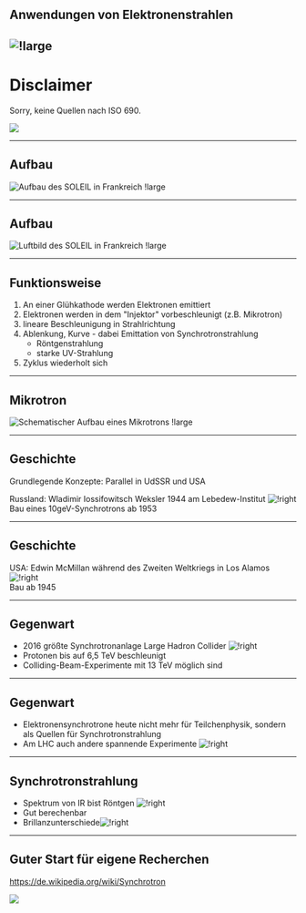 ## Anwendungen von Elektronenstrahlen

![!large](https://cdn1.byjus.com/wp-content/uploads/2018/11/physics/wp-content/uploads/2016/06/4.png)
---

# Disclaimer

Sorry, keine Quellen nach ISO 690.

![](https://img.welt.de/img/wissenschaft/mobile195431695/1022506097-ci102l-w1024/A-portrait-of-a-beagle-that-was-a-rescued-dog-2.jpg)

---

## Aufbau

![Aufbau des SOLEIL in Frankreich !large](https://upload.wikimedia.org/wikipedia/commons/6/60/Sch%C3%A9ma_de_principe_du_synchrotron.jpg)

---

## Aufbau

![Luftbild des SOLEIL in Frankreich !large](https://upload.wikimedia.org/wikipedia/commons/0/00/SOLEIL_le_01_juin_2005.jpg)

---

## Funktionsweise

1. An einer Glühkathode werden Elektronen emittiert
1. Elektronen werden in dem "Injektor" vorbeschleunigt (z.B. Mikrotron)
1. lineare Beschleunigung in Strahlrichtung
1. Ablenkung, Kurve - dabei Emittation von Synchrotronstrahlung
    * Röntgenstrahlung
    * starke UV-Strahlung
1. Zyklus wiederholt sich

---

## Mikrotron

![Schematischer Aufbau eines Mikrotrons !large](https://upload.wikimedia.org/wikipedia/commons/1/14/ClassicMicrotronSketch.svg)

---

## Geschichte

Grundlegende Konzepte: Parallel in UdSSR und USA 

Russland: Wladimir Iossifowitsch Weksler 1944 am Lebedew-Institut ![!right](https://upload.wikimedia.org/wikipedia/commons/thumb/d/d2/Russia_stamp_2000_%E2%84%96_599.jpg/330px-Russia_stamp_2000_%E2%84%96_599.jpg)
\
Bau eines 10geV-Synchrotrons ab 1953

---

## Geschichte

USA: Edwin McMillan während des Zweiten Weltkriegs in Los Alamos ![!right](https://upload.wikimedia.org/wikipedia/commons/8/86/Edwin_McMillan_Nobel.jpg)
\
Bau ab 1945

---

## Gegenwart

* 2016 größte Synchrotronanlage Large Hadron Collider ![!right](https://upload.wikimedia.org/wikipedia/commons/thumb/f/fc/CERN_LHC_Tunnel1.jpg/1024px-CERN_LHC_Tunnel1.jpg)
* Protonen bis auf 6,5 TeV beschleunigt
* Colliding-Beam-Experimente mit 13 TeV möglich sind

---

## Gegenwart

* Elektronensynchrotrone heute nicht mehr für Teilchenphysik, sondern als Quellen für Synchrotronstrahlung 
* Am LHC auch andere spannende Experimente ![!right](https://upload.wikimedia.org/wikipedia/commons/thumb/1/1c/CMS_Higgs-event.jpg/1024px-CMS_Higgs-event.jpg)

---

## Synchrotronstrahlung

* Spektrum von IR bist Röntgen ![!right](https://upload.wikimedia.org/wikipedia/commons/5/58/Syncrotron.png)
* Gut berechenbar
* Brillanzunterschiede![!right](https://upload.wikimedia.org/wikipedia/commons/thumb/3/30/Undulator_%28numbers%29.svg/1280px-Undulator_%28numbers%29.svg.png)

---

## Guter Start für eigene Recherchen

https://de.wikipedia.org/wiki/Synchrotron 

![](https://upload.wikimedia.org/wikipedia/commons/thumb/8/80/Wikipedia-logo-v2.svg/375px-Wikipedia-logo-v2.svg.png)